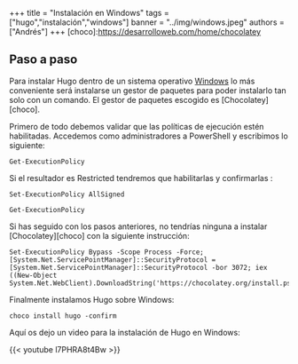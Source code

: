 +++
title = "Instalación en Windows"
tags = ["hugo","instalación","windows"]
banner = "../img/windows.jpeg"
authors = ["Andrés"]
+++
[choco]:https://desarrolloweb.com/home/chocolatey
## Paso a paso

Para instalar Hugo dentro de un sistema operativo [Windows](https://es.wikipedia.org/wiki/Microsoft_Windows) lo más conveniente será instalarse un gestor de paquetes para poder instalarlo tan solo con un comando. El gestor de paquetes escogido es [Chocolatey][choco].


Primero de todo debemos validar que las políticas de ejecución estén habilitadas. Accedemos como administradores a PowerShell y escribimos lo 
siguiente:
~~~
Get-ExecutionPolicy
~~~
Si el resultador es Restricted tendremos que habilitarlas y confirmarlas :
~~~
Set-ExecutionPolicy AllSigned
~~~
~~~
Get-ExecutionPolicy
~~~
Si has seguido con los pasos anteriores, no tendrías ninguna a instalar [Chocolatey][choco] con la siguiente instrucción:
~~~
Set-ExecutionPolicy Bypass -Scope Process -Force; [System.Net.ServicePointManager]::SecurityProtocol = [System.Net.ServicePointManager]::SecurityProtocol -bor 3072; iex ((New-Object System.Net.WebClient).DownloadString('https://chocolatey.org/install.ps1'))
~~~
Finalmente instalamos Hugo sobre Windows:
~~~
choco install hugo -confirm
~~~

Aquí os dejo un video para la instalación de Hugo en Windows:

{{< youtube l7PHRA8t4Bw >}}
